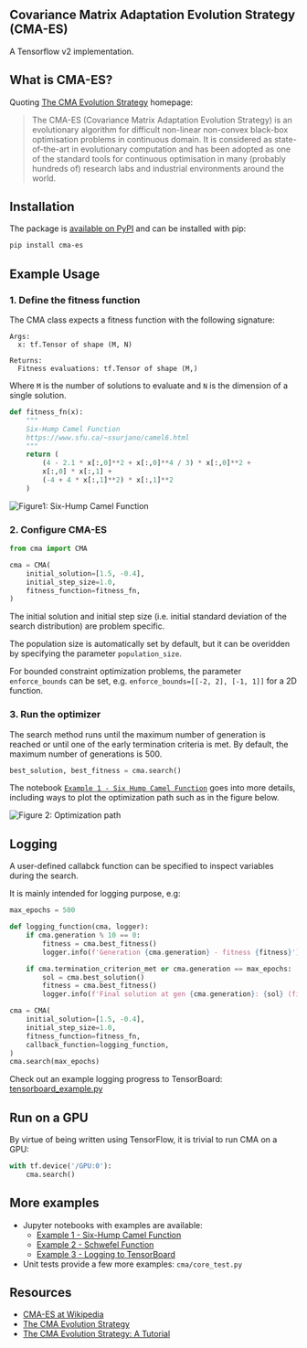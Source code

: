 Covariance Matrix Adaptation Evolution Strategy (CMA-ES)
--------------------------------------------------------

A Tensorflow v2 implementation.

## What is CMA-ES?

Quoting [The CMA Evolution Strategy][1] homepage:

> The CMA-ES (Covariance Matrix Adaptation Evolution Strategy) is an evolutionary algorithm for difficult non-linear non-convex black-box optimisation problems in continuous domain. It is considered as state-of-the-art in evolutionary computation and has been adopted as one of the standard tools for continuous optimisation in many (probably hundreds of) research labs and industrial environments around the world. 

## Installation

The package is [available on PyPI](https://pypi.org/project/cma-es/) and can be installed with pip:

```sh
pip install cma-es
```

## Example Usage

### 1. Define the fitness function

The CMA class expects a fitness function with the following signature:

```    
Args:
  x: tf.Tensor of shape (M, N)

Returns:
  Fitness evaluations: tf.Tensor of shape (M,)
```

Where `M` is the number of solutions to evaluate and `N` is the dimension of a single solution.

```python
def fitness_fn(x):
    """
    Six-Hump Camel Function
    https://www.sfu.ca/~ssurjano/camel6.html
    """
    return (
        (4 - 2.1 * x[:,0]**2 + x[:,0]**4 / 3) * x[:,0]**2 +
        x[:,0] * x[:,1] +
        (-4 + 4 * x[:,1]**2) * x[:,1]**2
    )
```

![Figure1: Six-Hump Camel Function](six_hump_camel_fn.png?raw=true)

### 2. Configure CMA-ES

```python
from cma import CMA

cma = CMA(
    initial_solution=[1.5, -0.4],
    initial_step_size=1.0,
    fitness_function=fitness_fn,
)
```

The initial solution and initial step size (i.e. initial standard deviation of the search distribution) are problem specific.

The population size is automatically set by default, but it can be overidden by specifying the parameter `population_size`.

For bounded constraint optimization problems, the parameter `enforce_bounds` can be set, e.g. `enforce_bounds=[[-2, 2], [-1, 1]]` for a 2D function.

### 3. Run the optimizer

The search method runs until the maximum number of generation is reached or until one of the early termination criteria is met. By default, the maximum number of generations is 500.

```python
best_solution, best_fitness = cma.search()
```

The notebook [`Example 1 - Six Hump Camel Function`][4] goes into more details, including ways to plot the optimization path such as in the figure below.

![Figure 2: Optimization path](cma_trace.png?raw=true)

## Logging

A user-defined callabck function can be specified to inspect variables during the search.

It is mainly intended for logging purpose, e.g:

```python
max_epochs = 500

def logging_function(cma, logger):
    if cma.generation % 10 == 0:
        fitness = cma.best_fitness()
        logger.info(f'Generation {cma.generation} - fitness {fitness}')

    if cma.termination_criterion_met or cma.generation == max_epochs:
        sol = cma.best_solution()
        fitness = cma.best_fitness()
        logger.info(f'Final solution at gen {cma.generation}: {sol} (fitness: {fitness})')

cma = CMA(
    initial_solution=[1.5, -0.4],
    initial_step_size=1.0,
    fitness_function=fitness_fn,
    callback_function=logging_function,
)
cma.search(max_epochs)
```

Check out an example logging progress to TensorBoard: [tensorboard_example.py][6]

## Run on a GPU

By virtue of being written using TensorFlow, it is trivial to run CMA on a GPU:

```python
with tf.device('/GPU:0'):
    cma.search()
```

## More examples

- Jupyter notebooks with examples are available:
  - [Example 1 - Six-Hump Camel Function][4]
  - [Example 2 - Schwefel Function][5]
  - [Example 3 - Logging to TensorBoard][6]
- Unit tests provide a few more examples: `cma/core_test.py`

## Resources

- [CMA-ES at Wikipedia][3]
- [The CMA Evolution Strategy][1]
- [The CMA Evolution Strategy: A Tutorial][2]

[1]: http://cma.gforge.inria.fr/
[2]: https://arxiv.org/abs/1604.00772
[3]: https://en.wikipedia.org/wiki/CMA-ES
[4]: https://nbviewer.jupyter.org/github/srom/cma-es/blob/master/notebook/Example%201%20-%20Six%20Hump%20Camel%20Function.ipynb
[5]: https://nbviewer.jupyter.org/github/srom/cma-es/blob/master/notebook/Example%202%20-%20Schwefel%20Function.ipynb
[6]: https://github.com/srom/cma-es/blob/master/notebook/tensorboard_example.py
